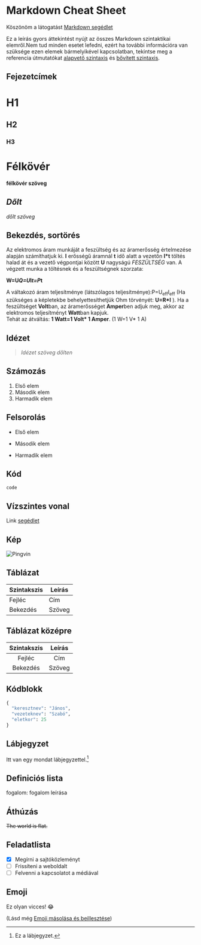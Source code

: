 # Markdown Cheat Sheet
Köszönöm a látogatást [Markdown segédlet](https://www.markdownguide.org!)

Ez a leírás gyors áttekintést nyújt az összes Markdown szintaktikai elemről.Nem tud minden esetet lefedni, ezért ha további információra van szüksége ezen elemek bármelyikével kapcsolatban, tekintse meg a referencia útmutatókat [alapvető szintaxis](https://www.markdownguide.org/basc-syntax/) és [bővített szintaxis](https://www.markdownguide.org/extended-syntax/).

## Fejezetcímek
# H1
## H2
### H3
# **Félkövér**
__félkövér szöveg__

## *Dőlt*
_dőlt szöveg_

## Bekezdés, sortörés
Az elektromos áram munkáját a feszültség és az áramerősség értelmezése alapján számíthatjuk ki. **I** erősségű áramnál **t** idő alatt a vezetőn __I*t__ töltés halad át és a vezető végpontjai között **U** nagyságú _FESZÜLTSÉG_ van. A végzett munka a töltésnek és a feszültségnek szorzata: 

__W=U*Q=U*I*t=P*t__

A váltakozó áram teljesítménye (látszólagos teljesítménye):P=U<sub>eff</sub>I<sub>eff</sub> (Ha szükséges a képletekbe behelyettesíthetjük Ohm törvényét: **U=R*I** ). Ha a feszültséget **Volt**ban, az áramerősséget **Amper**ben adjuk meg, akkor az elektromos teljesítményt **Watt**ban kapjuk.  
Tehát az átváltás: __1 Watt=1 Volt* 1 Amper__. (1 W=1 V* 1 A)
## Idézet
>_Idézet szöveg dőlten_
## Számozás
1. Első elem
2. Második elem
3. Harmadik elem
## Felsorolás
+ Első elem
- Második elem
* Harmadik elem
## Kód
`code`

## Vízszintes vonal
Link
[segédlet](https://www.markdownguide.org)
## Kép
![Pingvin](https://www.markdownguide.org/assets/images/tux.png "Pingvin")
## Táblázat

| Szintakszis | Leírás|
|---------|---------|
| Fejléc | Cím|
| Bekezdés | Szöveg|

## Táblázat középre

| Szintakszis | Leírás|
|:---------:|:---------:|
| Fejléc | Cím|
|Bekezdés | Szöveg|
## Kódblokk
``` python
{
  "keresztnev": "János",
  "vezeteknev": "Szabó",
  "eletkor": 25
}
```
## Lábjegyzet
Itt van egy mondat lábjegyzettel.[^1]

[^1]: Ez a lábjegyzet.
## Definiciós lista
fogalom:
fogalom leírása
## Áthúzás
~~The world is flat.~~
## Feladatlista
- [x] Megírni a sajtóközleményt
- [ ] Frissíteni a weboldalt
- [ ] Felvenni a kapcsolatot a médiával
## Emoji
Ez olyan vicces! :joy:

(Lásd még [Emoji másolása és beillesztése](https://www.markdownguide.org/extended-syntax/ "#copying-and-pasting-emoji"))
